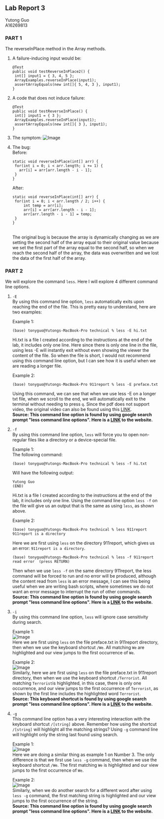 ## Lab Report 3
Yutong Guo<br>
A16269813<br>
### PART 1
The reverseInPlace method in the Array methods.
1. A failure-inducing input would be:
   ``` {java}
   @Test
   public void testReverseInPlace2() {
    int[] input1 = { 3, 4, 5 };
    ArrayExamples.reverseInPlace(input1);
    assertArrayEquals(new int[]{ 5, 4, 3 }, input1);
   }
   ```
2. A code that does not induce failure:
   ```{java}
   @Test
   public void testReverseInPlace() {
    int[] input1 = { 3 };
    ArrayExamples.reverseInPlace(input1);
    assertArrayEquals(new int[]{ 3 }, input1);
   }
   ```
3. The symptom:
   ![Image](pic1.png)<br>

4. The bug: <br>
   Before:
   ```{java}
   static void reverseInPlace(int[] arr) {
    for(int i = 0; i < arr.length; i += 1) {
      arr[i] = arr[arr.length - i - 1];
    }
   }
   ```
   
   After:
   ```{java}
   static void reverseInPlace(int[] arr) {
    for(int i = 0; i < arr.length / 2; i++) {
        int temp = arr[i];
        arr[i] = arr[arr.length - i - 1];
        arr[arr.length - i - 1] = temp;
    }
   }
   ```
   <br>
   The original bug is because the array is dynamically changing as we are setting the second half of the array equal to their original value because we set the first part of the array equal to the second half, so when we reach the second half of the array, the data was overwritten and we lost the data of the first half of the array.
### PART 2
We will explore the command ```less```. Here I will explore 4 different command line options.
1. ```-E``` <br>
   By using this command line option, ```less``` automatically exits upon reaching the end of the file. This is pretty easy to understand, here are two examples:<br>
   
   Example 1:<br>
   ```
   (base) tonyguo@Yutongs-MacBook-Pro technical % less -E hi.txt 
   ```
   Hi.txt is a file I created according to the instructions at the end of the lab, it includes only one line. Here since there is only one line in the file, using less -E will instantly exit without even showing the viewer the content of the file. So when the file is short, I would not recommend using this command line option, but I can see how it is useful when we are reading a longer file. <br>

   Example 2:<br>
   ```
   (base) tonyguo@Yutongs-MacBook-Pro 911report % less -E preface.txt
   ```
   Using this command, we can see that when we use less -E on a longer txt file, when we scroll to the end, we will automatically exit to the terminal without needing to press ```q```. Since the pdf does not support video, the original video can also be found using this [LINK](https://github.com/Y3GUO/cse15l-lab-reports/assets/122977555/2cb94841-671f-429e-8df0-49adfc0a410c).<br>
   **Source: This command line option is found by using google search prompt "less command line options". Here is a [LINK](https://phoenixnap.com/kb/less-command-in-linux) to the website.**
3. ```-f``` <br>
   By using this command line option, ```less``` will force you to open non-regular files like a directory or a device-special file.<br>
   
   Example 1:<br>
   The following command:
   ```
   (base) tonyguo@Yutongs-MacBook-Pro technical % less -f hi.txt 
   ```
   Will have the following output:
   ```
   Yutong Guo
   (END)
   ```
   Hi.txt is a file I created according to the instructions at the end of the lab, it includes only one line. Using the command line option ```less -f``` on the file will give us an output that is the same as using ```less```, as shown above.<br>

   Example 2:<br>
   ```
   (base) tonyguo@Yutongs-MacBook-Pro technical % less 911report 
   911report is a directory
   ```
   Here we are first using ```less``` on the directory 911report, which gives us an error: ```911report is a directory```.
   ```
   (base) tonyguo@Yutongs-MacBook-Pro technical % less -f 911report 
   read error  (press RETURN)
   ```
   Then when we use ```less -f``` on the same directory 911report, the less command will be forced to run and no error will be produced, although the content read from ```less``` is an error message, I can see this being useful when we are writing bash scripts, where sometimes we do not want an error message to interrupt the run of other commands. <br>
   **Source: This command line option is found by using google search prompt "less command line options". Here is a [LINK](https://phoenixnap.com/kb/less-command-in-linux) to the website.**

5. ```-i``` <br>
  By using this command line option, ```less``` will ignore case sensitivity during search.<br>

   Example 1:<br>
   ![Image](pic6.png)<br>
   Here we are first using ```less``` on the file preface.txt in 911report directory, then when we use the keyboard shortcut ```/We```. All matching ```We``` are highlighted and our view jumps to the first occurrence of ```We```.<br>
   
   Example 2:<br>
   ![Image](pic7.png)<br>
   Similarly, here we are first using ```less``` on the file preface.txt in 911report directory, then when we use the keyboard shortcut ```/Terrorist```. All matching ```Terrorist```is highlighted, in this case, there is only one occurrence, and our view jumps to the first occurrence of ```Terrorist```, as shown by the first line includes the highlighted word ```Terrorist```.<br>
   **Source: This keyboard shortcut is found by using google search prompt "less command line options". Here is a [LINK](https://phoenixnap.com/kb/less-command-in-linux) to the website.**
6. ```-g``` <br>
   This command line option has a very interesting interaction with the keyboard shortcut ```/[string]``` above. Remember how using the shortcut ```/[string]``` will highlight all the matching strings? Using ```-g``` command line will highlight only the string last found using search.

   Example 1:<br>
   ![Image](pic8.png)<br>
   Here we are doing a similar thing as example 1 on Number 3. The only difference is that we first use ```less -g``` command, then when we use the keyboard shortcut ```/We```. The first matching ```We``` is highlighted and our view jumps to the first occurrence of ```We```.<br>

   Example 2:<br>
   ![Image](pic9.png)<br>
   Similarly, when we do another search for a different word after using ```less -g``` command, the first matching string is highlighted and our view jumps to the first occurrence of the string.<br>
   **Source: This command line option is found by using google search prompt "less command line options". Here is a [LINK](https://phoenixnap.com/kb/less-command-in-linux) to the website.**
